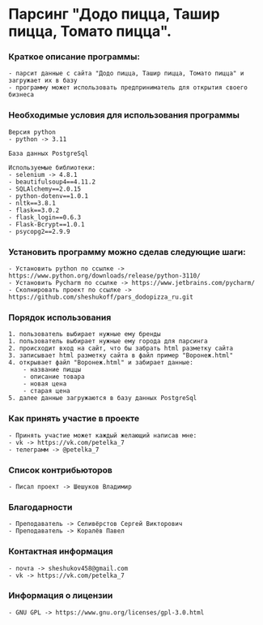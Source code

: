 # Парсинг "Додо пицца, Ташир пицца, Томато пицца".

### Краткое описание программы:
    - парсит данные с сайта "Додо пицца, Ташир пицца, Томато пицца" и загружает их в базу 
    - программу может использовать предприниматель для открытия своего бизнеса

### Необходимые условия для использования программы
    Версия python
    - python -> 3.11

    База данных PostgreSql

    Используемые библиотеки:
    - selenium -> 4.8.1
    - beautifulsoup4==4.11.2
    - SQLAlchemy==2.0.15
    - python-dotenv==1.0.1
    - nltk==3.8.1
    - flask==3.0.2
    - flask_login==0.6.3
    - Flask-Bcrypt==1.0.1
    - psycopg2==2.9.9

### Установить программу можно сделав следующие шаги:
    - Установить python по ссылке -> https://www.python.org/downloads/release/python-3110/
    - Установить Pycharm по ссылке -> https://www.jetbrains.com/pycharm/
    - Сколнировать проект по ссылке -> https://github.com/sheshukoff/pars_dodopizza_ru.git

### Порядок использования
    1. пользователь выбирает нужные ему бренды
    1. пользователь выбирает нужные ему города для парсинга
    2. происходит вход на сайт, что бы забрать html разметку сайта
    3. записывает html разметку сайта в файл пример "Воронеж.html"
    4. открывает файл "Воронеж.html" и забирает данные:
        - название пиццы
        - описание товара
        - новая цена
        - старая цена
    5. далее данные загружаются в базу данных PostgreSql

### Как принять участие в проекте
    - Принять участие может каждый желающий написав мне:
    - vk -> https://vk.com/petelka_7
    - телеграмм -> @petelka_7

### Cписок контрибьюторов
    - Писал проект -> Шешуков Владимир

### Благодарности
    - Преподаватель -> Селивёрстов Сергей Викторович
    - Преподаватель -> Коралёв Павел 

### Контактная информация 
    - почта -> sheshukov458@gmail.com
    - vk -> https://vk.com/petelka_7

### Информация о лицензии
    - GNU GPL -> https://www.gnu.org/licenses/gpl-3.0.html 